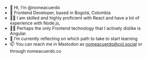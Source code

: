 - 👋 Hi, I’m @nomeacuerdo
- 🥑 Frontend Developer, based in Bogotá, Colombia
- 💆‍♂️ I am skilled and highly proficient with React and have a lot of experience with Node.js, 
- 🙅‍♂️ Perhaps the only Frontend technology that I actively dislike is Angular.
- 🌱 I’m currently reflecting on which path to take to start learning
- 📫 You can reach me in Mastodon as nomeacuerdo@col.social or through nomeacuerdo.co

<!---
nomeacuerdo/nomeacuerdo is a ✨ special ✨ repository because its `README.md` (this file) appears on your GitHub profile.
You can click the Preview link to take a look at your changes.
--->
